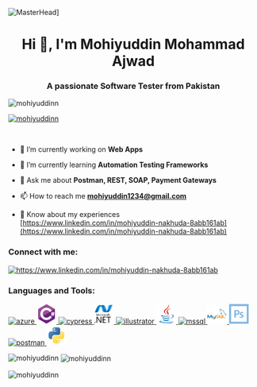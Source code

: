 ![MasterHead](https://www.keenesystems.com/hs-fs/hubfs/software-testing.jpg?width=900&name=software-testing.jpg)]

<h1 align="center">Hi 👋, I'm Mohiyuddin Mohammad Ajwad</h1>
<h3 align="center">A passionate Software Tester from Pakistan</h3>

<p align="left"> <img src="https://komarev.com/ghpvc/?username=mohiyuddinn&label=Profile%20views&color=0e75b6&style=flat" alt="mohiyuddinn" /> </p>

<p align="left"> <a href="https://github.com/ryo-ma/github-profile-trophy"><img src="https://github-profile-trophy.vercel.app/?username=mohiyuddinn" alt="mohiyuddinn" /></a> </p>

<p align="left"> <a href="https://twitter.com/" target="blank"><img src="https://img.shields.io/twitter/follow/?logo=twitter&style=for-the-badge" alt="" /></a> </p>

- 🔭 I’m currently working on **Web Apps**

- 🌱 I’m currently learning **Automation Testing Frameworks**

- 💬 Ask me about **Postman, REST, SOAP, Payment Gateways**

- 📫 How to reach me **mohiyuddin1234@gmail.com**

- 📄 Know about my experiences [https://www.linkedin.com/in/mohiyuddin-nakhuda-8abb161ab](https://www.linkedin.com/in/mohiyuddin-nakhuda-8abb161ab)

<h3 align="left">Connect with me:</h3>
<p align="left">
<a href="https://linkedin.com/in/https://www.linkedin.com/in/mohiyuddin-nakhuda-8abb161ab" target="blank"><img align="center" src="https://raw.githubusercontent.com/rahuldkjain/github-profile-readme-generator/master/src/images/icons/Social/linked-in-alt.svg" alt="https://www.linkedin.com/in/mohiyuddin-nakhuda-8abb161ab" height="30" width="40" /></a>
</p>

<h3 align="left">Languages and Tools:</h3>
<p align="left"> <a href="https://azure.microsoft.com/en-in/" target="_blank" rel="noreferrer"> <img src="https://www.vectorlogo.zone/logos/microsoft_azure/microsoft_azure-icon.svg" alt="azure" width="40" height="40"/> </a> <a href="https://www.w3schools.com/cs/" target="_blank" rel="noreferrer"> <img src="https://raw.githubusercontent.com/devicons/devicon/master/icons/csharp/csharp-original.svg" alt="csharp" width="40" height="40"/> </a> <a href="https://www.cypress.io" target="_blank" rel="noreferrer"> <img src="https://raw.githubusercontent.com/simple-icons/simple-icons/6e46ec1fc23b60c8fd0d2f2ff46db82e16dbd75f/icons/cypress.svg" alt="cypress" width="40" height="40"/> </a> <a href="https://dotnet.microsoft.com/" target="_blank" rel="noreferrer"> <img src="https://raw.githubusercontent.com/devicons/devicon/master/icons/dot-net/dot-net-original-wordmark.svg" alt="dotnet" width="40" height="40"/> </a> <a href="https://www.adobe.com/in/products/illustrator.html" target="_blank" rel="noreferrer"> <img src="https://www.vectorlogo.zone/logos/adobe_illustrator/adobe_illustrator-icon.svg" alt="illustrator" width="40" height="40"/> </a> <a href="https://www.java.com" target="_blank" rel="noreferrer"> <img src="https://raw.githubusercontent.com/devicons/devicon/master/icons/java/java-original.svg" alt="java" width="40" height="40"/> </a> <a href="https://www.microsoft.com/en-us/sql-server" target="_blank" rel="noreferrer"> <img src="https://www.svgrepo.com/show/303229/microsoft-sql-server-logo.svg" alt="mssql" width="40" height="40"/> </a> <a href="https://www.mysql.com/" target="_blank" rel="noreferrer"> <img src="https://raw.githubusercontent.com/devicons/devicon/master/icons/mysql/mysql-original-wordmark.svg" alt="mysql" width="40" height="40"/> </a> <a href="https://www.photoshop.com/en" target="_blank" rel="noreferrer"> <img src="https://raw.githubusercontent.com/devicons/devicon/master/icons/photoshop/photoshop-line.svg" alt="photoshop" width="40" height="40"/> </a> <a href="https://postman.com" target="_blank" rel="noreferrer"> <img src="https://www.vectorlogo.zone/logos/getpostman/getpostman-icon.svg" alt="postman" width="40" height="40"/> </a> <a href="https://www.python.org" target="_blank" rel="noreferrer"> <img src="https://raw.githubusercontent.com/devicons/devicon/master/icons/python/python-original.svg" alt="python" width="40" height="40"/> </a> </p>

<p><img align="left" src="https://github-readme-stats.vercel.app/api/top-langs?username=mohiyuddinn&show_icons=true&locale=en&layout=compact" alt="mohiyuddinn" /></p>

<p>&nbsp;<img align="center" src="https://github-readme-stats.vercel.app/api?username=mohiyuddinn&show_icons=true&locale=en" alt="mohiyuddinn" /></p>

<p><img align="center" src="https://github-readme-streak-stats.herokuapp.com/?user=mohiyuddinn&" alt="mohiyuddinn" /></p>
